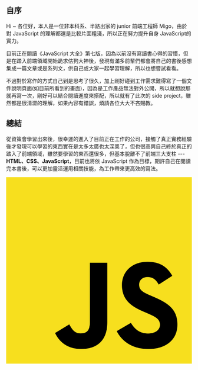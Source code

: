 ## 自序

Hi ~ 各位好，本人是一位非本科系、半路出家的 junior 前端工程師 Migo，由於對 JavaScript 的理解都還是比較片面粗淺，所以正在努力提升自身 JavaScript的實力。

目前正在閱讀《JavaScript 大全》第七版，因為以前沒有寫讀書心得的習慣，但是在踏入前端領域開始跪求估狗大神後，發現有滿多前輩們都會將自己的書後感想集成一篇文章或是系列文，供自己或大家一起學習理解，所以也想嘗試看看。

不過對於寫作的方式自己到是思考了很久，加上剛好碰到工作需求難得寫了一個文件說明頁面(如目前所看到的畫面)，因為是工作產品無法對外公開，所以就想說那就再寫一次，剛好可以結合閱讀進度來搭配，所以就有了此次的 side project，雖然都是很清澀的理解，如果內容有錯誤，煩請各位大大不吝賜教。


## 總結

從資策會學習出來後，很幸運的進入了目前正在工作的公司，接觸了真正實務經驗後才發現可以學習的東西實在是太多太廣也太深奧了，但也很高興自己終於真正的踏入了前端領域，雖然要學習的東西還很多，但基本脫離不了前端三大支柱 --- **HTML、CSS、JavaScript**，目前也將依 JavaScript 作為目標，期許自己在閱讀完本書後，可以更加靈活運用相關技能，為工作帶來更高效的寫法。

<!-- ![JavaSctipt](assets/md/img/js.png "JS Logo") -->
<img src="assets/md/img/jsLogo.png" alt="JS Logo" class="imgCenter smallImg">

<br>


